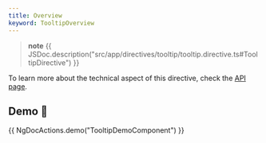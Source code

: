 ```yaml
---
title: Overview
keyword: TooltipOverview
---
```


> **note**
> {{ JSDoc.description("src/app/directives/tooltip/tooltip.directive.ts#TooltipDirective") }}

To learn more about the technical aspect of this directive, check the [API page](https://louiiuol.github.io/ngx-lib/api/classes/api/TooltipDirective).

## Demo 👀
{{ NgDocActions.demo("TooltipDemoComponent") }}
